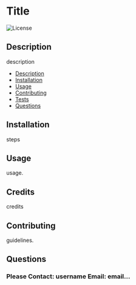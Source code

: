 # Title

![License](https://img.shields.io/badge/License-MIT-blue.svg "License Badge")

## Description

description


  - [Description](#description)
  - [Installation](#installation)
  - [Usage](#usage)
  - [Contributing](#contributing)
  - [Tests](#tests)
  - [Questions](#Questions)

## Installation

steps

## Usage

usage.

## Credits

credits

## Contributing

guidelines.

## Questions

### Please Contact: username Email: email...